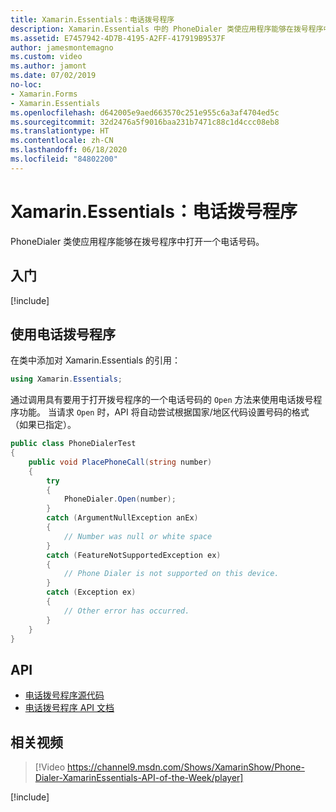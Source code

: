 ```yaml
---
title: Xamarin.Essentials：电话拨号程序
description: Xamarin.Essentials 中的 PhoneDialer 类使应用程序能够在拨号程序中打开一个电话号码
ms.assetid: E7457942-4D7B-4195-A2FF-417919B9537F
author: jamesmontemagno
ms.custom: video
ms.author: jamont
ms.date: 07/02/2019
no-loc:
- Xamarin.Forms
- Xamarin.Essentials
ms.openlocfilehash: d642005e9aed663570c251e955c6a3af4704ed5c
ms.sourcegitcommit: 32d2476a5f9016baa231b7471c88c1d4ccc08eb8
ms.translationtype: HT
ms.contentlocale: zh-CN
ms.lasthandoff: 06/18/2020
ms.locfileid: "84802200"
---
```

# <a name="xamarinessentials-phone-dialer"></a>Xamarin.Essentials：电话拨号程序

PhoneDialer 类使应用程序能够在拨号程序中打开一个电话号码。

## <a name="get-started"></a>入门

[!include[](~/essentials/includes/get-started.md)]

## <a name="using-phone-dialer"></a>使用电话拨号程序

在类中添加对 Xamarin.Essentials 的引用：

```csharp
using Xamarin.Essentials;
```

通过调用具有要用于打开拨号程序的一个电话号码的 `Open` 方法来使用电话拨号程序功能。 当请求 `Open` 时，API 将自动尝试根据国家/地区代码设置号码的格式（如果已指定）。

```csharp
public class PhoneDialerTest
{
    public void PlacePhoneCall(string number)
    {
        try
        {
            PhoneDialer.Open(number);
        }
        catch (ArgumentNullException anEx)
        {
            // Number was null or white space
        }
        catch (FeatureNotSupportedException ex)
        {
            // Phone Dialer is not supported on this device.
        }
        catch (Exception ex)
        {
            // Other error has occurred.
        }
    }
}
```

## <a name="api"></a>API

- [电话拨号程序源代码](https://github.com/xamarin/Essentials/tree/main/Xamarin.Essentials/PhoneDialer)
- [电话拨号程序 API 文档](xref:Xamarin.Essentials.PhoneDialer)

## <a name="related-video"></a>相关视频

> [!Video https://channel9.msdn.com/Shows/XamarinShow/Phone-Dialer-XamarinEssentials-API-of-the-Week/player]

[!include[](~/essentials/includes/xamarin-show-essentials.md)]
